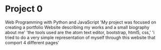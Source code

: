 # Project 0

Web Programming with Python and JavaScript
'My project was focused on creating a portfolio Website describing my works and a small biography about me'
'the tools used are the atom text editor, bootstrap, html5, css,'
'i tried to do a very simple representation of myself through this website that comport 4 different pages'
